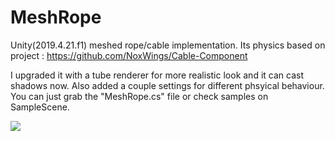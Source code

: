 # MeshRope

Unity(2019.4.21.f1) meshed rope/cable implementation. Its physics based on project : https://github.com/NoxWings/Cable-Component

I upgraded it with a tube renderer for more realistic look and it can cast shadows now. Also added a couple settings for different phsyical behaviour. You can just grab the "MeshRope.cs" file or check samples on SampleScene.

![](sample3.gif)
